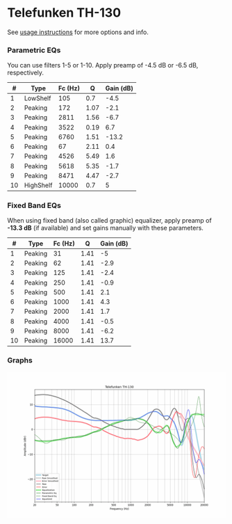 # Telefunken TH-130
See [usage instructions](https://github.com/jaakkopasanen/AutoEq#usage) for more options and info.

### Parametric EQs
You can use filters 1-5 or 1-10. Apply preamp of -4.5 dB or -6.5 dB, respectively.

|   # | Type      |   Fc (Hz) |    Q |   Gain (dB) |
|-----|-----------|-----------|------|-------------|
|   1 | LowShelf  |       105 | 0.7  |        -4.5 |
|   2 | Peaking   |       172 | 1.07 |        -2.1 |
|   3 | Peaking   |      2811 | 1.56 |        -6.7 |
|   4 | Peaking   |      3522 | 0.19 |         6.7 |
|   5 | Peaking   |      6760 | 1.51 |       -13.2 |
|   6 | Peaking   |        67 | 2.11 |         0.4 |
|   7 | Peaking   |      4526 | 5.49 |         1.6 |
|   8 | Peaking   |      5618 | 5.35 |        -1.7 |
|   9 | Peaking   |      8471 | 4.47 |        -2.7 |
|  10 | HighShelf |     10000 | 0.7  |         5   |

### Fixed Band EQs
When using fixed band (also called graphic) equalizer, apply preamp of **-13.3 dB** (if available) and set gains manually with these parameters.

|   # | Type    |   Fc (Hz) |    Q |   Gain (dB) |
|-----|---------|-----------|------|-------------|
|   1 | Peaking |        31 | 1.41 |        -5   |
|   2 | Peaking |        62 | 1.41 |        -2.9 |
|   3 | Peaking |       125 | 1.41 |        -2.4 |
|   4 | Peaking |       250 | 1.41 |        -0.9 |
|   5 | Peaking |       500 | 1.41 |         2.1 |
|   6 | Peaking |      1000 | 1.41 |         4.3 |
|   7 | Peaking |      2000 | 1.41 |         1.7 |
|   8 | Peaking |      4000 | 1.41 |        -0.5 |
|   9 | Peaking |      8000 | 1.41 |        -6.2 |
|  10 | Peaking |     16000 | 1.41 |        13.7 |

### Graphs
![](./Telefunken%20TH-130.png)
